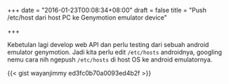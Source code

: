+++
date = "2016-01-23T00:08:34+08:00"
draft = false
title = "Push /etc/host dari host PC ke Genymotion emulator device"

+++

Kebetulan lagi develop web API dan perlu testing dari sebuah android emulator genymotion. Jadi kita perlu edit `/etc/hosts` androidnya, googling nemu cara nih ngepush `/etc/hosts` di host OS ke android emulatornya. 

{{< gist wayanjimmy ed3fc0b70a0093ed4b2f >}}

